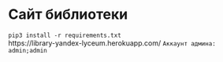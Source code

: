 <h1>Сайт библиотеки</h1>
<code>pip3 install -r requirements.txt</code>
<br>
https://library-yandex-lyceum.herokuapp.com/
<code>Аккаунт админа: admin;admin</code>

